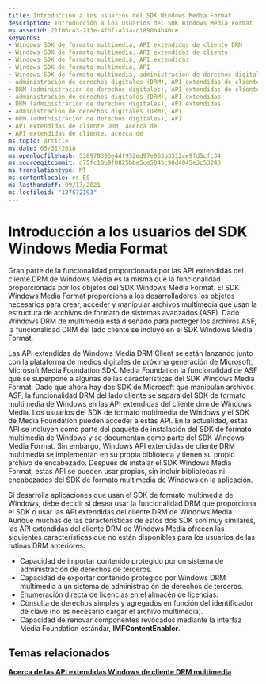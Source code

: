 ```yaml
---
title: Introducción a los usuarios del SDK Windows Media Format
description: Introducción a los usuarios del SDK Windows Media Format
ms.assetid: 21f06c43-213e-4fbf-a33a-c1890b4b40ce
keywords:
- Windows SDK de formato multimedia, API extendidas de cliente DRM
- Windows SDK de formato multimedia, API extendidas de cliente
- Windows SDK de formato multimedia, API extendidas
- Windows SDK de formato multimedia, API
- Windows SDK de formato multimedia, administración de derechos digitales (DRM)
- administración de derechos digitales (DRM), API extendidas de cliente
- DRM (administración de derechos digitales), API extendidas de cliente
- administración de derechos digitales (DRM), API extendidas
- DRM (administración de derechos digitales), API extendidas
- administración de derechos digitales (DRM), API
- DRM (administración de derechos digitales), API
- API extendidas de cliente DRM, acerca de
- API extendidas de cliente, acerca de
ms.topic: article
ms.date: 05/31/2018
ms.openlocfilehash: 538978305e4df952ed97e063b3512ce9fd5cfc34
ms.sourcegitcommit: d75fc10b9f0825bbe5ce5045c90d4045e3c53243
ms.translationtype: MT
ms.contentlocale: es-ES
ms.lasthandoff: 09/13/2021
ms.locfileid: "127572193"
---
```

# <a name="introduction-for-users-of-the-windows-media-format-sdk"></a>Introducción a los usuarios del SDK Windows Media Format

Gran parte de la funcionalidad proporcionada por las API extendidas del cliente DRM de Windows Media es la misma que la funcionalidad proporcionada por los objetos del SDK Windows Media Format. El SDK Windows Media Format proporciona a los desarrolladores los objetos necesarios para crear, acceder y manipular archivos multimedia que usan la estructura de archivos de formato de sistemas avanzados (ASF). Dado Windows DRM de multimedia está diseñado para proteger los archivos ASF, la funcionalidad DRM del lado cliente se incluyó en el SDK Windows Media Format.

Las API extendidas de Windows Media DRM Client se están lanzando junto con la plataforma de medios digitales de próxima generación de Microsoft, Microsoft Media Foundation SDK. Media Foundation la funcionalidad de ASF que se superpone a algunas de las características del SDK Windows Media Format. Dado que ahora hay dos SDK de Microsoft que manipulan archivos ASF, la funcionalidad DRM del lado cliente se separa del SDK de formato multimedia de Windows en las API extendidas del cliente drm de Windows Media. Los usuarios del SDK de formato multimedia de Windows y el SDK de Media Foundation pueden acceder a estas API. En la actualidad, estas API se incluyen como parte del paquete de instalación del SDK de formato multimedia de Windows y se documentan como parte del SDK Windows Media Format. Sin embargo, Windows API extendidas de cliente DRM multimedia se implementan en su propia biblioteca y tienen su propio archivo de encabezado. Después de instalar el SDK Windows Media Format, estas API se pueden usar propias, sin incluir bibliotecas ni encabezados del SDK de formato multimedia de Windows en la aplicación.

Si desarrolla aplicaciones que usan el SDK de formato multimedia de Windows, debe decidir si desea usar la funcionalidad DRM que proporciona el SDK o usar las API extendidas del cliente DRM de Windows Media. Aunque muchas de las características de estos dos SDK son muy similares, las API extendidas del cliente DRM de Windows Media ofrecen las siguientes características que no están disponibles para los usuarios de las rutinas DRM anteriores:

-   Capacidad de importar contenido protegido por un sistema de administración de derechos de terceros.
-   Capacidad de exportar contenido protegido por Windows DRM multimedia a un sistema de administración de derechos de terceros.
-   Enumeración directa de licencias en el almacén de licencias.
-   Consulta de derechos simples y agregados en función del identificador de clave (no es necesario cargar el archivo multimedia).
-   Capacidad de renovar componentes revocados mediante la interfaz Media Foundation estándar, **IMFContentEnabler**.

## <a name="related-topics"></a>Temas relacionados

<dl> <dt>

[**Acerca de las API extendidas Windows de cliente DRM multimedia**](about-the-windows-media-drm-client-extended-apis.md)
</dt> </dl>

 

 




